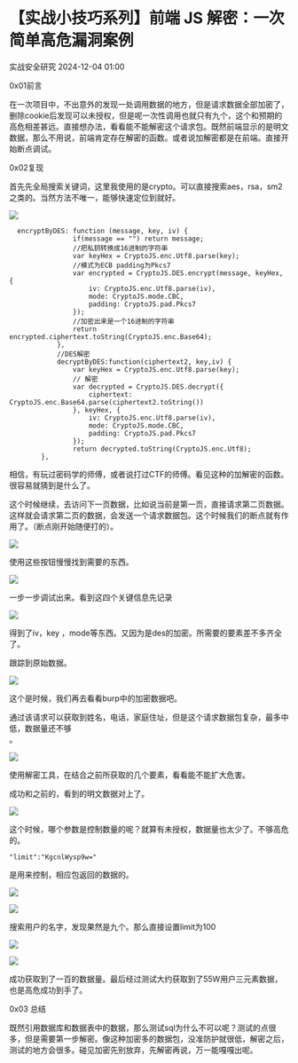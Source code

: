 #  【实战小技巧系列】前端 JS 解密：一次简单高危漏洞案例   
 实战安全研究   2024-12-04 01:00  
  
0x01前言  
  
在一次项目中，不出意外的发现一处调用数据的地方，但是请求数据全部加密了，删除cookie后发现可以未授权，但是呢一次性调用也就只有九个，这个和预期的高危相差甚远。直接想办法，看看能不能解密这个请求包。既然前端显示的是明文数据，那么不用说，前端肯定存在解密的函数。或者说加解密都是在前端。直接开始断点调试。  
  
0x02复现  
  
首先先全局搜索关键词，这里我使用的是crypto。可以直接搜索aes，rsa，sm2之类的。当然方法不唯一，能够快速定位到就好。  
  
![](https://mmbiz.qpic.cn/mmbiz_png/ra9gzRic2wgeibEQQKRX8TknDTia5D1w8WFZm8eCMMOkJKcFibBJ8Aby2K6uTVPXGeR6kMY1N9gTkp7OBDv3Pq1pWw/640?wx_fmt=png&from=appmsg "")  
```
  encryptByDES: function (message, key, iv) {
                if(message == "") return message;
                //把私钥转换成16进制的字符串
                var keyHex = CryptoJS.enc.Utf8.parse(key);
                //模式为ECB padding为Pkcs7
                var encrypted = CryptoJS.DES.encrypt(message, keyHex, {
                    iv: CryptoJS.enc.Utf8.parse(iv),
                    mode: CryptoJS.mode.CBC,
                    padding: CryptoJS.pad.Pkcs7
                });
                //加密出来是一个16进制的字符串
                return encrypted.ciphertext.toString(CryptoJS.enc.Base64);
            },
            //DES解密
            decryptByDES:function(ciphertext2, key,iv) {        
                var keyHex = CryptoJS.enc.Utf8.parse(key);
                // 解密
                var decrypted = CryptoJS.DES.decrypt({
                    ciphertext: CryptoJS.enc.Base64.parse(ciphertext2.toString())
                }, keyHex, {
                    iv: CryptoJS.enc.Utf8.parse(iv),
                    mode: CryptoJS.mode.CBC,
                    padding: CryptoJS.pad.Pkcs7
                });
                return decrypted.toString(CryptoJS.enc.Utf8);
        },
```  
  
相信，有玩过密码学的师傅，或者说打过CTF的师傅。看见这种的加解密的函数。很容易就猜到是什么了。  
  
这个时候继续，去访问下一页数据，比如说当前是第一页，直接请求第二页数据。这样就会请求第二页的数据，会发送一个请求数据包。这个时候我们的断点就有作用了。（断点刚开始随便打的）。  
  
![](https://mmbiz.qpic.cn/mmbiz_png/ra9gzRic2wgeibEQQKRX8TknDTia5D1w8WFlEm29PicnPSwia7YmHIYFsGS5dFNjkEGGqBwCnPUhCIxiakMATPbUbQoA/640?wx_fmt=png&from=appmsg "")  
  
使用这些按钮慢慢找到需要的东西。  
  
![](https://mmbiz.qpic.cn/mmbiz_png/ra9gzRic2wgeibEQQKRX8TknDTia5D1w8WF8duT3vK3WbFKR3IwkFFC9b5VI1aLzUN95yrDjjYPe73yuV7juq2gCA/640?wx_fmt=png&from=appmsg "")  
  
一步一步调试出来。看到这四个关键信息先记录  
  
![](https://mmbiz.qpic.cn/mmbiz_png/ra9gzRic2wgeibEQQKRX8TknDTia5D1w8WFOCpTZAAzicTK8icHhFD5XUnygUvwqN9D0vl5FxKKR07Y1diaKAoVWKDRw/640?wx_fmt=png&from=appmsg "")  
  
得到了iv，key ，mode等东西。又因为是des的加密。所需要的要素差不多齐全了。  
  
跟踪到原始数据。  
  
![](https://mmbiz.qpic.cn/mmbiz_png/ra9gzRic2wgeibEQQKRX8TknDTia5D1w8WF9PtjcvGuy1vVrJuIPfN1IEe1QMiaEpbibVKwjztz7ho7EZz48BXUh7dg/640?wx_fmt=png&from=appmsg "")  
  
这个是时候，我们再去看看burp中的加密数据吧。  
  
通过该请求可以获取到姓名，电话，家庭住址，但是这个请求数据包复杂，最多中低，数据量还不够  
。  
  
![](https://mmbiz.qpic.cn/mmbiz_png/ra9gzRic2wgeibEQQKRX8TknDTia5D1w8WFDP2IYd6Av6nV4IwmkER0Cs8fRomZJqSic05C7dFsVFKIwBGZuNmicUPQ/640?wx_fmt=png&from=appmsg "")  
  
使用解密工具，在结合之前所获取的几个要素，看看能不能扩大危害。  
  
成功和之前的，看到的明文数据对上了。  
  
![](https://mmbiz.qpic.cn/mmbiz_png/ra9gzRic2wgeibEQQKRX8TknDTia5D1w8WFfjsvx00rP5Vn62PfFDA6dACtib2Q5NibTKmayZLzt5DDEMSpJhOz0GEw/640?wx_fmt=png&from=appmsg "")  
  
这个时候，哪个参数是控制数量的呢？就算有未授权，数据量也太少了。不够高危的。  
```
"limit":"KgcnlWysp9w="
```  
  
是用来控制，相应包返回的数据的。  
  
![](https://mmbiz.qpic.cn/mmbiz_png/ra9gzRic2wgeibEQQKRX8TknDTia5D1w8WFyGgzFGuLicCHLyhZJPNzic64X8NwYE2e13PlZOVzAAzoyWicTRM7jTmEg/640?wx_fmt=png&from=appmsg "")  
  
![](https://mmbiz.qpic.cn/mmbiz_png/ra9gzRic2wgeibEQQKRX8TknDTia5D1w8WFzK9UdqZ8F7ic9PlL8BUdaRBb5LoTE93MpagBQiaEf8rNVzOaAbTe8tvw/640?wx_fmt=png&from=appmsg "")  
  
搜索用户的名字，发现果然是九个。那么直接设置limit为100  
  
![](https://mmbiz.qpic.cn/mmbiz_png/ra9gzRic2wgeibEQQKRX8TknDTia5D1w8WFkibEfUQiaUs3QYKnw1Rd7YP4Z7EjBic3rRC99uzDpCuVutKQw3YMXgvCQ/640?wx_fmt=png&from=appmsg "")  
  
![](https://mmbiz.qpic.cn/mmbiz_png/ra9gzRic2wgeibEQQKRX8TknDTia5D1w8WF4T9icwwGYMcJEs8vwtca4ibal3SAyoypoexJqlmNxJZhMcVhCgdZPFjw/640?wx_fmt=png&from=appmsg "")  
  
成功获取到了一百的数据量。最后经过测试大约获取到了55W用户三元素数据，也是高危成功到手了。  
  
0x03 总结  
  
既然引用数据库和数据表中的数据，那么测试sql为什么不可以呢？测试的点很多，但是需要第一步解密。像这种加密多的数据包，没准防护就很低，解密之后，测试的地方会很多。碰见加密先别放弃，先解密再说，万一能嘎嘎出呢。  
  
